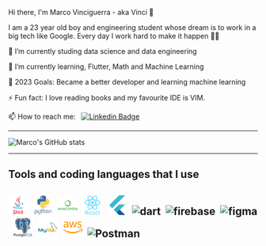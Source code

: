 Hi there, I'm Marco Vinciguerra - aka Vinci 👋
 
I am a 23 year old boy and engineering student whose dream is to work in a big tech like Google. Every day I work hard to make it happen 💪🏻

🔭 I’m currently studing data science and data engineering

🌱 I’m currently learning, Flutter, Math and Machine Learning

🥅 2023 Goals: Became a better developer and learning machine learning

⚡ Fun fact: I love reading books and my favourite IDE is VIM.

📫 How to reach me: &nbsp; [![Linkedin Badge](https://img.shields.io/badge/-Marco-blue?style=flat&logo=Linkedin&logoColor=white)](https://www.linkedin.com/in/marco-vinciguerra-7ba365242/)

---

![Marco's GitHub stats](https://github-readme-stats.vercel.app/api?username=VinciGit00&theme=onedark&show_icons=true)

---
## Tools and coding languages that I use
<img src="https://github.com/devicons/devicon/blob/master/icons/java/java-original-wordmark.svg" title="Java" alt="Java" width="40" height="40"/>&nbsp;
<img src="https://github.com/devicons/devicon/blob/master/icons/python/python-original-wordmark.svg" title="Java" alt="Java" width="40" height="40"/>&nbsp;
<img src="https://github.com/devicons/devicon/blob/master/icons/anaconda/anaconda-original-wordmark.svg" title="Java" alt="Java" width="40" height="40"/>&nbsp;
<img src="https://github.com/devicons/devicon/blob/master/icons/react/react-original-wordmark.svg" title="React" alt="React" width="40" height="40"/>&nbsp;
<img src="https://github.com/devicons/devicon/blob/master/icons/flutter/flutter-original.svg" title="Flutter" alt="Flutter" width="40" height="40"/>&nbsp;
<img src="https://www.vectorlogo.zone/logos/dartlang/dartlang-icon.svg" alt="dart" width="40" height="40"/>&nbsp;
<img src="https://www.vectorlogo.zone/logos/firebase/firebase-icon.svg" alt="firebase" width="40" height="40"/>&nbsp;
<img src="https://www.vectorlogo.zone/logos/figma/figma-icon.svg" alt="figma" width="40" height="40"/>&nbsp;
<img src="https://raw.githubusercontent.com/devicons/devicon/master/icons/postgresql/postgresql-original-wordmark.svg" alt="postgresql" width="40" height="40"/>&nbsp;
 <img src="https://github.com/devicons/devicon/blob/master/icons/mysql/mysql-original-wordmark.svg" title="MySQL"  alt="MySQL" width="40" height="40"/>&nbsp;
<img src="https://github.com/devicons/devicon/blob/master/icons/amazonwebservices/amazonwebservices-plain-wordmark.svg" title="MySQL"  alt="MySQL" width="40" height="40"/>&nbsp;
<img src="https://www.vectorlogo.zone/logos/getpostman/getpostman-icon.svg" title="Postman"  alt="Postman" width="40" height="40"/>&nbsp;
---
